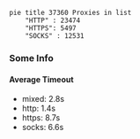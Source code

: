 
```mermaid
pie title 37360 Proxies in list
    "HTTP" : 23474
    "HTTPS": 5497
    "SOCKS" : 12531
```

### Some Info
#### Average Timeout

- mixed: 2.8s
- http: 1.4s
- https: 8.7s
- socks: 6.6s